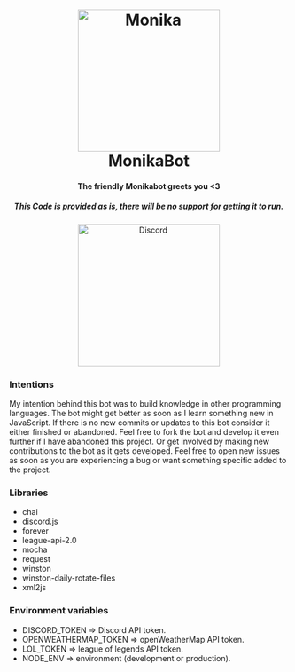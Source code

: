 <h1 align="center">
    <a href="https://discord.gg/JtFFkzk"><img src="http://lolisafe.monikabot.moe/7QSiVpxGnfzLDjoC5PDD4DO26KIva6WI.png" width="256px" alt="Monika"></a>
  <br>
    MonikaBot
  <br>
 </h1>
<h4 align="center">The friendly Monikabot greets you <3</h4>
<h5 align="center">This Code is provided as is, there will be no support for getting it to run.</h5>
  <p align="center">
      <a href="https://discord.gg/JtFFkzk" target="_blank"><img src="https://discordapp.com/assets/fc0b01fe10a0b8c602fb0106d8189d9b.png" width="256px" alt="Discord"></a>
  </p>

### Intentions
My intention behind this bot was to build knowledge in other programming 
languages. The bot might get better as soon as I learn something new in JavaScript.
If there is no new commits or updates to this bot consider it either finished
or abandoned. Feel free to fork the bot and develop it even further if I have abandoned this project.
Or get involved by making new contributions to the bot as it gets developed.
Feel free to open new issues as soon as you are experiencing a bug or want something specific added to the project.

### Libraries
* chai
* discord.js
* forever
* league-api-2.0
* mocha
* request
* winston
* winston-daily-rotate-files
* xml2js

### Environment variables
* DISCORD_TOKEN => Discord API token.
* OPENWEATHERMAP_TOKEN => openWeatherMap API token.
* LOL_TOKEN => league of legends API token.
* NODE_ENV => environment (development or production).
